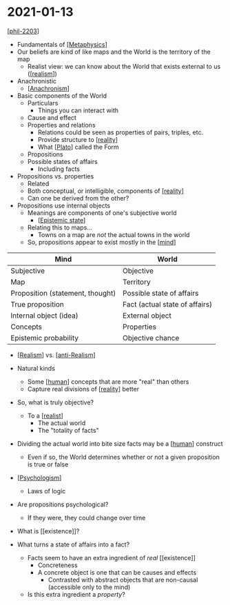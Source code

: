 # 2021-01-13

[[phil-2203]]

- Fundamentals of [[Metaphysics]]
- Our beliefs are kind of like maps and the World is the territory of the map
  - Realist view: we can know about the World that exists external to us ([[realism]])
- Anachronistic
  - [[Anachronism]]
- Basic components of the World
  - Particulars
    - Things you can interact with
  - Cause and effect
  - Properties and relations
    - Relations could be seen as properties of pairs, triples, etc.
    - Provide structure to [[reality]]
    - What [[Plato]] called the Form
  - Propositions
  - Possible states of affairs
    - Including facts
- Propositions vs. properties
  - Related
  - Both conceptual, or intelligible, components of [[reality]]
  - Can one be derived from the other?
- Propositions use internal objects
  - Meanings are components of one's subjective world
    - [[Epistemic state]]
  - Relating this to maps...
    - Towns on a map are *not* the actual towns in the world
  - So, propositions appear to exist mostly in the [[mind]]

| Mind                             | World                          |
| -------------------------------- | ------------------------------ |
| Subjective                       | Objective                      |
| Map                              | Territory                      |
| Proposition (statement, thought) | Possible state of affairs      |
| True proposition                 | Fact (actual state of affairs) |
| Internal object (idea)           | External object                |
| Concepts                         | Properties                     |
| Epistemic probability            | Objective chance               |

- [[Realism]] vs. [[anti-Realism]]
- Natural kinds
  - Some [[human]] concepts that are more "real" than others
  - Capture real divisions of [[reality]] better
- So, what is truly objective?
  - To a [[realist]]
    - The actual world
    - The "totality of facts"
- Dividing the actual world into bite size facts may be a [[human]] construct
  - Even if so, the World determines whether or not a given proposition is true or false
- [[Psychologism]]
  - Laws of logic
- Are propositions psychological?
  - If they were, they could change over time

- What is [[existence]]?
- What turns a state of affairs into a fact?
  - Facts seem to have an extra ingredient of *real* [[existence]]
    - Concreteness
    - A concrete object is one that can be causes and effects
      - Contrasted with abstract objects that are non-causal (accessible only to the mind)
  - Is this extra ingredient a *property*?

[//begin]: # "Autogenerated link references for markdown compatibility"
[phil-2203]: phil-2203 "PHIL 2203"
[Metaphysics]: metaphysics "Metaphysics"
[realism]: realism "Realism"
[Anachronism]: anachronism "Anachronism"
[reality]: reality "Reality"
[Plato]: plato "Plato"
[reality]: reality "Reality"
[Epistemic state]: epistemic-state "Epistemic State"
[mind]: mind "Mind"
[Realism]: realism "Realism"
[anti-Realism]: anti-realism "Anti Realism"
[human]: human "Human"
[reality]: reality "Reality"
[realist]: realist "Realist"
[human]: human "Human"
[Psychologism]: psychologism "Psychologism"
[//end]: # "Autogenerated link references"